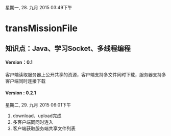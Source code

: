 星期一, 28. 九月 2015 03:49下午 
# transMissionFile
## 知识点：Java、学习Socket、多线程编程
#### Version：0.1
客户端读取服务器上公开共享的资源，客户端支持多文件同时下载，服务器支持多客户端同时连接下载
#### Version : 0.2.1
星期二, 29. 九月 2015 06:01下午 
1. download、upload完成
2. 多客户端同同时连入
3. 客户端获取服务端共享文件列表
